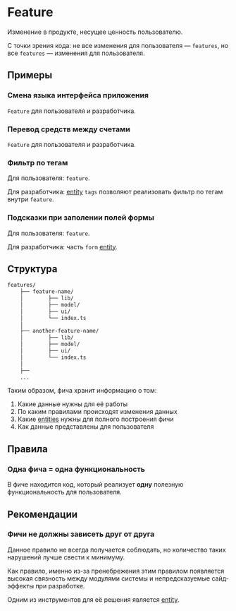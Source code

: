 # Feature

Изменение в продукте, несущее ценность пользователю.

С точки зрения кода: не все изменения для пользователя — `features`, но все `features` — изменения для пользователя.

## Примеры

### Смена языка интерфейса приложения

`Feature` для пользователя и разработчика.

### Перевод средств между счетами

`Feature` для пользователя и разработчика.

### Фильтр по тегам

Для пользователя: `feature`.

Для разработчика: [entity](./entity.md) `tags` позволяют реализовать фильтр по тегам внутри `feature`.

### Подсказки при заполении полей формы

Для пользователя: `feature`.

Для разработчика: часть `form` [entity](./entity.md).

## Структура

```bash
features/
    ├── feature-name/
    │        ├── lib/
    │        ├── model/
    │        ├── ui/
    │        └── index.ts
    │
    ├── another-feature-name/
    │        ├── lib/
    │        ├── model/
    │        ├── ui/
    │        └── index.ts
    │
    ├──        
    ...
```

Таким образом, фича хранит информацию о том:
1) Какие данные нужны для её работы
2) По каким правилами происходят изменения данных
3) Какие [entities](./entity.md) нужны для полного построения фичи
3) Как данные представлены для пользователя

## Правила

### Одна фича = одна функциональность

В фиче находится код, который реализует **одну** полезную функциональность для пользователя.


## Рекомендации

### Фичи не должны зависеть друг от друга

Данное правило не всегда получается соблюдать, но количество таких нарушений лучше свести к минимуму.

Как правило, именно из-за пренебрежения этим правилом появляется высокая связность между модулями системы и непредсказуемые сайд-эффекты при разработке.

Одним из инструментов для её решения является [entity](./entity.md).

